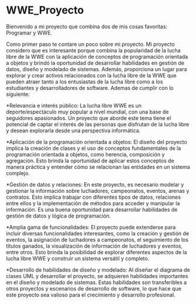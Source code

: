 # WWE_Proyecto
Bienvenido a mi proyecto que combina dos de mis cosas favoritas: Programar y WWE.

Como primer paso te contare un poco sobre mi proyecto.
Mi proyecto considero que es interesante porque combina la popularidad de la lucha libre de la WWE con la aplicación de conceptos de programación orientada a objetos y brindó la oportunidad de desarrollar habilidades en gestión de datos, diseño y modelado de sistemas. Además, proporciona un lugar para explorar y crear activos relacionados con la lucha libre de la WWE que pueden atraer tanto a los entusiastas de la lucha libre como a los estudiantes y desarrolladores de software.
Ademas de cumplir con lo siguiente:

*Relevancia e interés público: La lucha libre WWE es un deporte/espectáculo muy popular a nivel mundial, con una base de seguidores apasionados. Un proyecto que aborde este tema tiene el potencial de captar el interés de las personas que disfrutan de la lucha libre y desean explorarla desde una perspectiva informática.

*Aplicación de la programación orientada a objetos: El diseño del proyecto implica la creación de clases y el uso de conceptos fundamentales de la programación orientada a objetos, como herencia, composición y agregación. Esto brinda la oportunidad de aplicar estos conceptos de manera práctica y entender cómo se relacionan las entidades en un sistema complejo.

*Gestión de datos y relaciones: En este proyecto, es necesario modelar y gestionar la información sobre luchadores, campeonatos, eventos, arenas y contratos. Esto implica trabajar con diferentes tipos de datos, relaciones entre ellos y la implementación de métodos para acceder y manipular la información. Es una buena oportunidad para desarrollar habilidades de gestión de datos y lógica de programación.

*Amplia gama de funcionalidades: El proyecto puede extenderse para incluir diversas funcionalidades interesantes, como la creación y gestión de eventos, la asignación de luchadores a campeonatos, el seguimiento de los títulos ganados, la visualización de información de luchadores y eventos, entre otros. Esto brinda la posibilidad de explorar diferentes aspectos de la lucha libre WWE y construir un sistema versátil y completo.

*Desarrollo de habilidades de diseño y modelado: Al diseñar el diagrama de clases UML y desarrollar el proyecto, se adquieren habilidades importantes en el diseño y modelado de sistemas. Estas habilidades son transferibles a otros proyectos y escenarios de desarrollo de software, lo que hace que este proyecto sea valioso para el crecimiento y desarrollo profesional.
